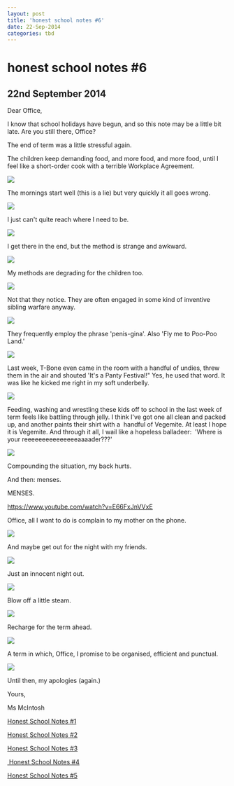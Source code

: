 ```yaml
---
layout: post
title: 'honest school notes #6'
date: 22-Sep-2014
categories: tbd
---
```


# honest school notes #6

## 22nd September 2014

Dear Office, 

I know that school holidays have begun, and so this note may be a little bit late. Are you still there, Office?

The end of term was a little stressful again.

The children keep demanding food, and more food, and more food, until I feel like a short-order cook with a terrible Workplace Agreement.

<img class="photo-horiz" src="http://i.kinja-img.com/gawker-media/image/upload/s--a_huWJub--/ttgnxda6vr2j9syohn19.gif" />

The mornings start well (this is a lie) but very quickly it all goes wrong.

<img class="photo-horiz" src="https://s-media-cache-ec0.pinimg.com/originals/d6/c1/dd/d6c1dd584b3a6c2926bc062e54e5a8f0.jpg" />

I just can't quite reach where I need to be.

<img class="photo-horiz" src="http://s3-ec.buzzfed.com/static/2014-07/18/8/enhanced/webdr08/anigif_enhanced-buzz-8915-1405685252-4.gif" />

I get there in the end, but the method is strange and awkward.

<img class="photo-horiz" src="http://s3-ec.buzzfed.com/static/2014-08/27/14/enhanced/webdr11/anigif_enhanced-buzz-32644-1409164010-18.gif" />

My methods are degrading for the children too.

<img class="photo-horiz" src="http://s3-ec.buzzfed.com/static/2014-07/3/20/enhanced/webdr08/anigif_enhanced-1569-1404434562-3.gif" />

Not that they notice. They are often engaged in some kind of inventive sibling warfare anyway.

<img class="photo-horiz" src="http://a.fod4.com/misc/Baby%20Air%20Mattress%20Toss.gif" />

They frequently employ the phrase 'penis-gina'. Also 'Fly me to Poo-Poo Land.'

<img class="photo-horiz" src="http://s3-ec.buzzfed.com/static/2014-07/3/21/enhanced/webdr02/anigif_enhanced-22034-1404437594-24.gif" />

Last week, T-Bone even came in the room with a handful of undies, threw them in the air and shouted 'It's a Panty Festival!" Yes, he used that word. It was like he kicked me right in my soft underbelly.

<img class="photo-horiz" src="http://a.fod4.com/misc/Soccer%20Shoe%20Shake.gif" />

Feeding, washing and wrestling these kids off to school in the last week of term feels like battling through jelly. I think I've got one all clean and packed up, and another paints their shirt with a  handful of Vegemite. At least I hope it is Vegemite. And through it all, I wail like a hopeless balladeer:  'Where is your reeeeeeeeeeeeeeeaaaader???'

<img class="photo-horiz" src="http://a.fod4.com/misc/Waving%20Arms%20Inflatable%20Battle.gif" />

Compounding the situation, my back hurts.

And then: menses.

MENSES.

https://www.youtube.com/watch?v=E66FxJnVVxE

Office, all I want to do is complain to my mother on the phone.

<img class="photo-horiz" src="http://s3-ec.buzzfed.com/static/2014-09/10/10/enhanced/webdr11/anigif_enhanced-20161-1410360150-14.gif" />

And maybe get out for the night with my friends.

<img class="photo-horiz" src="http://cdn01.cdnwp.celebuzz.com/wp-content/uploads/2013/12/23/miley-cyrus-vmas.gif" />

Just an innocent night out.

<img class="photo-horiz" src="http://i.kinja-img.com/gawker-media/image/upload/s--ViUP31yF--/c_fit,fl_progressive,q_80,w_320/18j2bujsr1d0ogif.jpg" />

Blow off a little steam.

<img class="photo-horiz" src="http://33.media.tumblr.com/tumblr_m7ztyslWdw1r9rfc2o1_250.gif" />

Recharge for the term ahead.

<img class="photo-horiz" src="http://s3-ec.buzzfed.com/static/2014-07/3/21/enhanced/webdr06/anigif_enhanced-21694-1404435686-7.gif" />

A term in which, Office, I promise to be organised, efficient and punctual.

<img class="photo-horiz" src="http://s3-ec.buzzfed.com/static/2014-09/11/6/enhanced/webdr04/anigif_enhanced-30301-1410432174-1.gif" />

Until then, my apologies (again.)

Yours,

Ms McIntosh

<a href="http://mogantosh.com/honest-school-notes-1/">Honest School Notes #1</a>

<a href="http://mogantosh.com/honest-school-notes-2/">Honest School Notes #2</a>

<a href="http://mogantosh.com/honest-school-notes-3/">Honest School Notes #3</a>

<a href="http://mogantosh.com/honest-school-notes-4/"> Honest School Notes #4</a>

<a href="http://mogantosh.com/honest-school-notes-5/">Honest School Notes #5</a>

 
